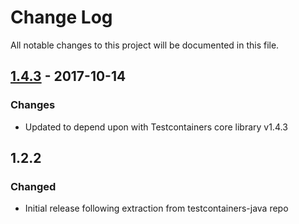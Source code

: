 # Change Log
All notable changes to this project will be documented in this file.


## [1.4.3] - 2017-10-14
### Changes
- Updated to depend upon with Testcontainers core library v1.4.3

## 1.2.2
### Changed
- Initial release following extraction from testcontainers-java repo


[1.4.3]: https://github.com/testcontainers/testcontainers-java-module-mariadb/releases/tag/1.4.3